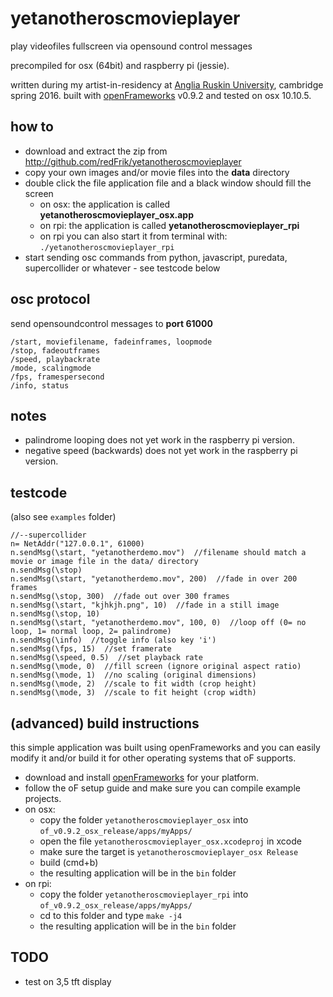# yetanotheroscmovieplayer
play videofiles fullscreen via opensound control messages

precompiled for osx (64bit) and raspberry pi (jessie).

written during my artist-in-residency at [Anglia Ruskin University](http://www.anglia.ac.uk/arts-law-and-social-sciences/department-of-music-and-performing-arts), cambridge spring 2016. built with [openFrameworks](http://openframeworks.cc) v0.9.2 and tested on osx 10.10.5.

how to
--

* download and extract the zip from http://github.com/redFrik/yetanotheroscmovieplayer
* copy your own images and/or movie files into the **data** directory
* double click the file application file and a black window should fill the screen
  * on osx: the application is called **yetanotheroscmovieplayer_osx.app**
  * on rpi: the application is called **yetanotheroscmovieplayer_rpi**
  * on rpi you can also start it from terminal with: `./yetanotheroscmovieplayer_rpi`
* start sending osc commands from python, javascript, puredata, supercollider or whatever - see testcode below

osc protocol
--

send opensoundcontrol messages to **port 61000**

```
/start, moviefilename, fadeinframes, loopmode
/stop, fadeoutframes
/speed, playbackrate
/mode, scalingmode
/fps, framespersecond
/info, status
```

notes
--

* palindrome looping does not yet work in the raspberry pi version.
* negative speed (backwards) does not yet work in the raspberry pi version.

testcode
--

(also see `examples` folder)

```
//--supercollider
n= NetAddr("127.0.0.1", 61000)
n.sendMsg(\start, "yetanotherdemo.mov")  //filename should match a movie or image file in the data/ directory
n.sendMsg(\stop)
n.sendMsg(\start, "yetanotherdemo.mov", 200)  //fade in over 200 frames
n.sendMsg(\stop, 300)  //fade out over 300 frames
n.sendMsg(\start, "kjhkjh.png", 10)  //fade in a still image
n.sendMsg(\stop, 10)
n.sendMsg(\start, "yetanotherdemo.mov", 100, 0)  //loop off (0= no loop, 1= normal loop, 2= palindrome)
n.sendMsg(\info)  //toggle info (also key 'i')
n.sendMsg(\fps, 15)  //set framerate
n.sendMsg(\speed, 0.5)  //set playback rate
n.sendMsg(\mode, 0)  //fill screen (ignore original aspect ratio)
n.sendMsg(\mode, 1)  //no scaling (original dimensions)
n.sendMsg(\mode, 2)  //scale to fit width (crop height)
n.sendMsg(\mode, 3)  //scale to fit height (crop width)
```

(advanced) build instructions
--
this simple application was built using openFrameworks and you can easily modify it and/or build it for other operating systems that oF supports.

* download and install [openFrameworks](http://openframeworks.cc/download/) for your platform.
* follow the oF setup guide and make sure you can compile example projects.
* on osx:
  * copy the folder `yetanotheroscmovieplayer_osx` into `of_v0.9.2_osx_release/apps/myApps/`
  * open the file `yetanotheroscmovieplayer_osx.xcodeproj` in xcode
  * make sure the target is `yetanotheroscmovieplayer_osx Release`
  * build (cmd+b)
  * the resulting application will be in the `bin` folder
* on rpi:
  * copy the folder `yetanotheroscmovieplayer_rpi` into `of_v0.9.2_osx_release/apps/myApps/`
  * cd to this folder and type `make -j4`
  * the resulting application will be in the `bin` folder


TODO
--
* test on 3,5 tft display
